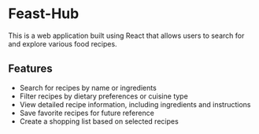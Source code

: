 
# Feast-Hub

This is a web application built using React that allows users to search for and explore various food recipes.

## Features

- Search for recipes by name or ingredients
- Filter recipes by dietary preferences or cuisine type
- View detailed recipe information, including ingredients and instructions
- Save favorite recipes for future reference
- Create a shopping list based on selected recipes

